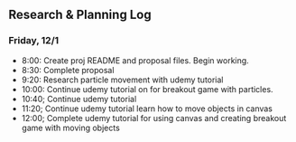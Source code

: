 ## Research & Planning Log
### Friday, 12/1
* 8:00: Create proj README and proposal files. Begin working.
* 8:30: Complete proposal
* 9:20: Research particle movement with udemy tutorial
* 10:00: Continue udemy tutorial on for breakout game with particles.
* 10:40; Continue udemy tutorial 
* 11:20; Continue udemy tutorial learn how to move objects in canvas
* 12:00; Complete udemy tutorial for using canvas and creating breakout game with moving objects
